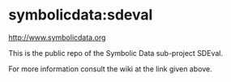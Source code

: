 symbolicdata:sdeval
============

http://www.symbolicdata.org

This is the public repo of the Symbolic Data sub-project SDEval.

For more information consult the wiki at the link given above.
